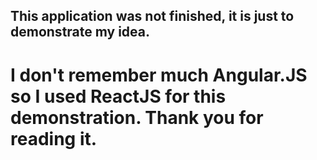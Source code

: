 
## This application was not finished, it is just to demonstrate my idea.

# I don't remember much Angular.JS so I used ReactJS for this demonstration. Thank you for reading it. 
